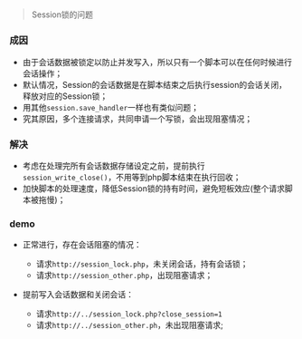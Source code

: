 ##
> Session锁的问题

### 成因
- 由于会话数据被锁定以防止并发写入，所以只有一个脚本可以在任何时候进行会话操作；
- 默认情况，Session的会话数据是在脚本结束之后执行session的会话关闭，释放对应的Session锁；
- 用其他`session.save_handler`一样也有类似问题；
- 究其原因，多个连接请求，共同申请一个写锁，会出现阻塞情况；

### 解决
- 考虑在处理完所有会话数据存储设定之前，提前执行`session_write_close()`，不用等到php脚本结束在执行回收；
- 加快脚本的处理速度，降低Session锁的持有时间，避免短板效应(整个请求脚本被拖慢)；

### demo
- 正常进行，存在会话阻塞的情况：
    - 请求`http://session_lock.php`，未关闭会话，持有会话锁；
    - 请求`http://session_other.php`，出现阻塞请求；

- 提前写入会话数据和关闭会话：
    - 请求`http://../session_lock.php?close_session=1`
    - 请求`http://../session_other.ph`，未出现阻塞请求;
